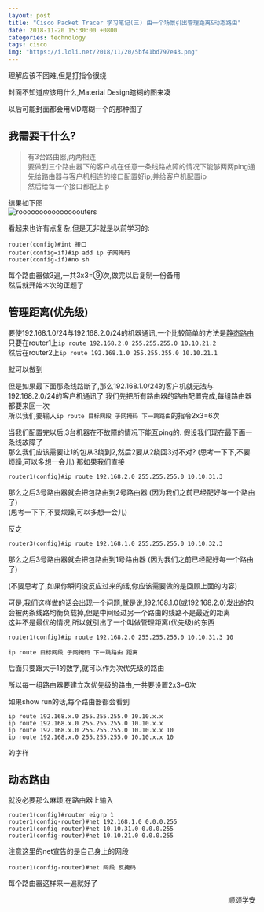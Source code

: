 ```yaml
---
layout: post
title: "Cisco Packet Tracer 学习笔记(三) 由一个场景引出管理距离&动态路由"
date: 2018-11-20 15:30:00 +0800
categories: technology
tags: cisco
img: "https://i.loli.net/2018/11/20/5bf41bd797e43.png"
---
```


理解应该不困难,但是打指令很绕

封面不知道应该用什么,Material Design瞎糊的图来凑

以后可能封面都会用MD瞎糊一个的那种图了


## 我需要干什么?
>有3台路由器,两两相连  
要做到三个路由器下的客户机在任意一条线路故障的情况下能够两两ping通  
先给路由器与客户机相连的接口配置好ip,并给客户机配置ip  
然后给每一个接口都配上ip  


结果如下图  
![rooooooooooooooouters](https://i.loli.net/2018/11/21/5bf51318e4128.png)  


看起来也许有点复杂,但是无非就是以前学习的:  
```
router(config)#int 接口
router(config=if)#ip add ip 子网掩码
router(config-if)#no sh
```  
每个路由器做3遍,一共3x3=⑨次,做完以后复制一份备用  
然后就开始本次的正题了

## 管理距离(优先级)
要使192.168.1.0/24与192.168.2.0/24的机器通讯,一个比较简单的方法是[静态路由](https://nyan.kiwi.cat/technology/2018/11/17/route_and_firewall.html#%E9%9D%99%E6%80%81%E8%B7%AF%E7%94%B1)  
只要在router1上```ip route 192.168.2.0 255.255.255.0 10.10.21.2```  
然后在router2上```ip route 192.168.1.0 255.255.255.0 10.10.21.1```  

就可以做到  

但是如果最下面那条线路断了,那么192.168.1.0/24的客户机就无法与192.168.2.0/24的客户机通讯了
我们先把所有路由器的路由配置完成,每组路由器都要来回一次  
所以我们要输入```ip route 目标网段 子网掩码 下一跳路由```的指令2x3=6次

当我们配置完以后,3台机器在不故障的情况下能互ping的.
假设我们现在最下面一条线故障了  
那么我们应该需要让1的包从3绕到2,然后2要从2绕回3对不对?  (思考一下下,不要烦躁,可以多想一会儿)
那如果我们直接
```
router1(config)#ip route 192.168.2.0 255.255.255.0 10.10.31.3
```
那么之后3号路由器就会把包路由到2号路由器  (因为我们之前已经配好每一个路由了)  
(思考一下下,不要烦躁,可以多想一会儿)  

反之
```
router3(config)#ip route 192.168.1.0 255.255.255.0 10.10.32.3
```
那么之后3号路由器就会把包路由到1号路由器  (因为我们之前已经配好每一个路由了)  

(不要思考了,如果你瞬间没反应过来的话,你应该需要做的是回顾上面的内容)

可是,我们这样做的话会出现一个问题,就是说,192.168.1.0(或192.168.2.0)发出的包  
会被两条线路均衡负载掉,但是中间经过另一个路由的线路不是最近的距离  
这并不是最优的情况,所以就引出了一个叫做管理距离(优先级)的东西  

```router1(config)#ip route 192.168.2.0 255.255.255.0 10.10.31.3 10```

```ip route 目标网段 子网掩码 下一跳路由 距离```

后面只要跟大于1的数字,就可以作为次优先级的路由

所以每一组路由器要建立次优先级的路由,一共要设置2x3=6次

如果show run的话,每个路由器都会看到
```
ip route 192.168.x.0 255.255.255.0 10.10.x.x  
ip route 192.168.x.0 255.255.255.0 10.10.x.x  
ip route 192.168.x.0 255.255.255.0 10.10.x.x 10  
ip route 192.168.x.0 255.255.255.0 10.10.x.x 10  
```
的字样

## 动态路由

就没必要那么麻烦,在路由器上输入
```
router1(config)#router eigrp 1
router1(config-router)#net 192.168.1.0 0.0.0.255
router1(config-router)#net 10.10.31.0 0.0.0.255
router1(config-router)#net 10.10.21.0 0.0.0.255
```
注意这里的net宣告的是自己身上的网段 

```router1(config-router)#net 网段 反掩码```  

每个路由器这样来一遍就好了

<div style="text-align: right"> 顺颂学安 </div>